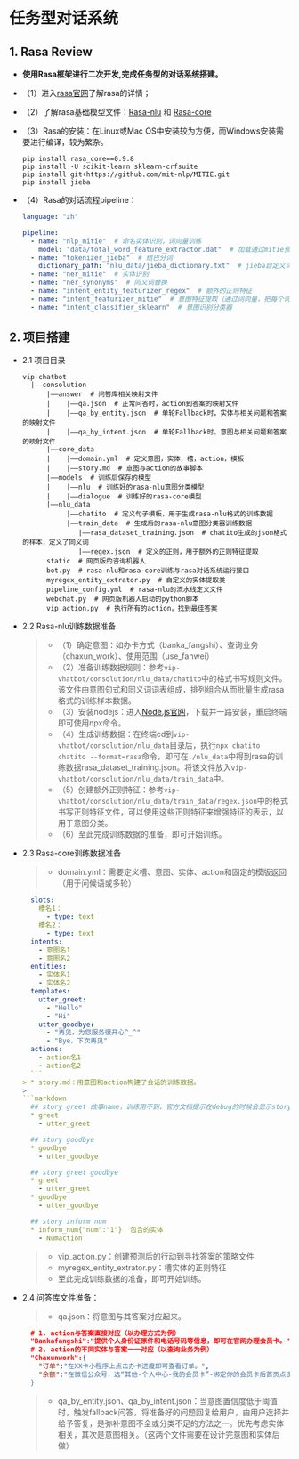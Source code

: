 # 任务型对话系统


## 1. Rasa Review

*   **使用Rasa框架进行二次开发,完成任务型的对话系统搭建。**

* （1）进入[rasa官网](https://rasa.com/)了解rasa的详情；

* （2）了解rasa基础模型文件：[Rasa-nlu](https://github.com/RasaHQ/rasa_nlu) 和 [Rasa-core](https://github.com/RasaHQ/rasa_core)

* （3）Rasa的安装：在Linux或Mac OS中安装较为方便，而Windows安装需要进行编译，较为繁杂。
  
  ```
  pip install rasa_core==0.9.8
  pip install -U scikit-learn sklearn-crfsuite
  pip install git+https://github.com/mit-nlp/MITIE.git
  pip install jieba
  ```
* （4）Rasa的对话流程pipeline：
  
  ```yaml
  language: "zh"

  pipeline:
    - name: "nlp_mitie"  # 命名实体识别，词向量训练
      model: "data/total_word_feature_extractor.dat"  # 加载通过mitie预训练的词向量模型
    - name: "tokenizer_jieba"  # 结巴分词
      dictionary_path: "nlu_data/jieba_dictionary.txt"  # jieba自定义词典
    - name: "ner_mitie"  # 实体识别
    - name: "ner_synonyms"  # 同义词替换
    - name: "intent_entity_featurizer_regex"  # 额外的正则特征
    - name: "intent_featurizer_mitie"  # 意图特征提取（通过词向量，把每个词的词向量相加后取平均，作为句子特征的表示，作为sk-learn的输入）
    - name: "intent_classifier_sklearn"  # 意图识别分类器
  ```


## 2. 项目搭建

* 2.1 项目目录
  
  ```
  vip-chatbot
    |——consolution
        |——answer  # 问答库相关映射文件
        |    |——qa.json  # 正常问答时，action到答案的映射文件
        |    |——qa_by_entity.json  # 单轮Fallback时，实体与相关问题和答案的映射文件
        |    |——qa_by_intent.json  # 单轮Fallback时，意图与相关问题和答案的映射文件
        |——core_data  
        |    |——domain.yml  # 定义意图，实体，槽，action，模板
        |    |——story.md  # 意图与action的故事脚本
        |——models  # 训练后保存的模型
        |    |——nlu  # 训练好的rasa-nlu意图分类模型
        |    |——dialogue  # 训练好的rasa-core模型
        |——nlu_data
             |——chatito  # 定义句子模板，用于生成rasa-nlu格式的训练数据
             |——train_data  # 生成后的rasa-nlu意图分类器训练数据
                |——rasa_dataset_training.json  # chatito生成的json格式的样本，定义了同义词
                |——regex.json  # 定义的正则，用于额外的正则特征提取
        static  # 网页版的咨询机器人
        bot.py  # rasa-nlu和rasa-core训练与rasa对话系统运行接口
        myregex_entity_extrator.py  # 自定义的实体提取类
        pipeline_config.yml  # rasa-nlu的流水线定义文件
        webchat.py  # 网页版机器人启动的python脚本
        vip_action.py  # 执行所有的action，找到最佳答案

  ```

* 2.2 Rasa-nlu训练数据准备
  
  > * （1）确定意图：如办卡方式（banka_fangshi）、查询业务（chaxun_work）、使用范围（use_fanwei）
  > * （2）准备训练数据规则：参考`vip-vhatbot/consolution/nlu_data/chatito`中的格式书写规则文件。该文件由意图句式和同义词词表组成，排列组合从而批量生成rasa格式的训练样本数据。
  > * （3）安装nodejs：进入[Node.js官网](https://nodejs.org/en/)，下载并一路安装，重启终端即可使用npx命令。
  > * （4）生成训练数据：在终端cd到`vip-vhatbot/consolution/nlu_data`目录后，执行`npx chatito chatito --format=rasa`命令，即可在`./nlu_data`中得到rasa的训练数据rasa_dataset_training.json。将该文件放入`vip-vhatbot/consolution/nlu_data/train_data`中。
  > * （5）创建额外正则特征：参考`vip-vhatbot/consolution/nlu_data/train_data/regex.json`中的格式书写正则特征文件，可以使用这些正则特征来增强特征的表示，以用于意图分类。
  > * （6）至此完成训练数据的准备，即可开始训练。

* 2.3 Rasa-core训练数据准备
  
  > * domain.yml：需要定义槽、意图、实体、action和固定的模版返回（用于问候语或多轮）
  >  
    ```yaml
      slots:
        槽名1：
          - type: text
        槽名2：
          - type: text
      intents:
        - 意图名1
        - 意图名2
      entities:
        - 实体名1
        - 实体名2
      templates:
        utter_greet:
          - "Hello"
          - "Hi"
        utter_goodbye:
          - "再见，为您服务很开心^_^"
          - "Bye，下次再见"
      actions:
        - action名1
        - action名2
      ```
  > * story.md：用意图和action构建了会话的训练数据。
  >  
    ```markdown
      ## story greet 故事name，训练用不到，官方文档提示在debug的时候会显示story的名字
      * greet
        - utter_greet

      ## story goodbye
      * goodbye
        - utter_goodbye

      ## story greet goodbye
      * greet
        - utter_greet
      * goodbye
        - utter_goodbye

      ## story inform num
      * inform_num{"num":"1"}  包含的实体
        - Numaction
     ```
  > * vip_action.py：创建预测后的行动到寻找答案的策略文件
  > * myregex_entity_extrator.py：槽实体的正则特征
  > * 至此完成训练数据的准备，即可开始训练。

* 2.4 问答库文件准备：
  
  > * qa.json：将意图与其答案对应起来。 
    ```json
      # 1. action与答案直接对应（以办理方式为例）
      "Bankafangshi":"提供个人身份证原件和电话号码等信息，即可在官网办理会员卡。"
      # 2. action的不同实体与答案一一对应（以查询业务为例）
      "Chaxunwork":{
        "订单":"在XX卡小程序上点击办卡进度即可查看订单。",
        "余额":"在微信公众号，选“其他-个人中心-我的会员卡”-绑定你的会员卡后首页点击会员卡—“账单查询”按钮，进入账单查询界面即可查询余额。
      }
    ```
  > * qa_by_entity.json、qa_by_intent.json：当意图置信度低于阈值时，触发fallback问答，将准备好的问题回复给用户，由用户选择并给予答复，是弥补意图不全或分类不足的方法之一。优先考虑实体相关，其次是意图相关。（这两个文件需要在设计完意图和实体后做）
